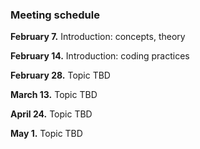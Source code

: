 
### Meeting schedule

**February 7.**  Introduction:  concepts, theory

**February 14.**  Introduction:  coding practices

**February 28.**  Topic TBD

**March 13.**  Topic TBD

**April 24.**  Topic TBD

**May 1.**  Topic TBD


